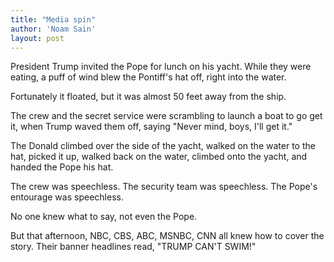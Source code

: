 ```yaml
---
title: "Media spin"
author: 'Noam Sain'
layout: post
---
```


President Trump invited the Pope for lunch on his yacht. While they were eating, a puff of wind blew the Pontiff's hat off, right into the water.

Fortunately it floated, but it was almost 50 feet away from the ship.

The crew and the secret service were scrambling to launch a boat to go get it, when Trump waved them off, saying "Never mind, boys, I'll get it."

The Donald climbed over the side of the yacht, walked on the water to the hat, picked it up, walked back on the water, climbed onto the yacht, and handed the Pope his hat.

The crew was speechless. The security team was speechless. The Pope's entourage was speechless.

No one knew what to say, not even the Pope.

But that afternoon, NBC, CBS, ABC, MSNBC, CNN all knew how to cover the story. Their banner headlines read, "TRUMP CAN'T SWIM!"